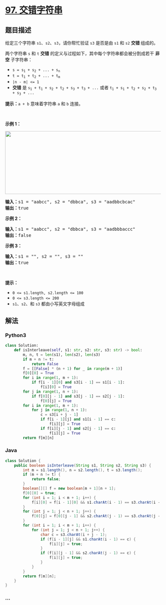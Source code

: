 # [97. 交错字符串](https://leetcode-cn.com/problems/interleaving-string)



## 题目描述

<!-- 这里写题目描述 -->

<p>给定三个字符串 <code>s1</code>、<code>s2</code>、<code>s3</code>，请你帮忙验证 <code>s3</code> 是否是由 <code>s1</code> 和 <code>s2</code><em> </em><strong>交错 </strong>组成的。</p>

<p>两个字符串 <code>s</code> 和 <code>t</code> <strong>交错</strong> 的定义与过程如下，其中每个字符串都会被分割成若干 <strong>非空</strong> 子字符串：</p>

<ul>
	<li><code>s = s<sub>1</sub> + s<sub>2</sub> + ... + s<sub>n</sub></code></li>
	<li><code>t = t<sub>1</sub> + t<sub>2</sub> + ... + t<sub>m</sub></code></li>
	<li><code>|n - m| <= 1</code></li>
	<li><strong>交错</strong> 是 <code>s<sub>1</sub> + t<sub>1</sub> + s<sub>2</sub> + t<sub>2</sub> + s<sub>3</sub> + t<sub>3</sub> + ...</code> 或者 <code>t<sub>1</sub> + s<sub>1</sub> + t<sub>2</sub> + s<sub>2</sub> + t<sub>3</sub> + s<sub>3</sub> + ...</code></li>
</ul>

<p><strong>提示：</strong><code>a + b</code> 意味着字符串 <code>a</code> 和 <code>b</code> 连接。</p>

<p> </p>

<p><strong>示例 1：</strong></p>
<img alt="" src="https://assets.leetcode.com/uploads/2020/09/02/interleave.jpg" style="width: 561px; height: 203px;" />
<pre>
<strong>输入：</strong>s1 = "aabcc", s2 = "dbbca", s3 = "aadbbcbcac"
<strong>输出：</strong>true
</pre>

<p><strong>示例 2：</strong></p>

<pre>
<strong>输入：</strong>s1 = "aabcc", s2 = "dbbca", s3 = "aadbbbaccc"
<strong>输出：</strong>false
</pre>

<p><strong>示例 3：</strong></p>

<pre>
<strong>输入：</strong>s1 = "", s2 = "", s3 = ""
<strong>输出：</strong>true
</pre>

<p> </p>

<p><strong>提示：</strong></p>

<ul>
	<li><code>0 <= s1.length, s2.length <= 100</code></li>
	<li><code>0 <= s3.length <= 200</code></li>
	<li><code>s1</code>、<code>s2</code>、和 <code>s3</code> 都由小写英文字母组成</li>
</ul>


## 解法

<!-- 这里可写通用的实现逻辑 -->

<!-- tabs:start -->

### **Python3**

<!-- 这里可写当前语言的特殊实现逻辑 -->

```python
class Solution:
    def isInterleave(self, s1: str, s2: str, s3: str) -> bool:
        m, n, t = len(s1), len(s2), len(s3)
        if m + n != t:
            return False
        f = [[False] * (n + 1) for _ in range(m + 1)]
        f[0][0] = True
        for i in range(1, m + 1):
            if f[i - 1][0] and s3[i - 1] == s1[i - 1]:
                f[i][0] = True
        for j in range(1, n + 1):
            if f[0][j - 1] and s3[j - 1] == s2[j - 1]:
                f[0][j] = True
        for i in range(1, m + 1):
            for j in range(1, n + 1):
                c = s3[i + j - 1]
                if f[i - 1][j] and s1[i - 1] == c:
                    f[i][j] = True
                if f[i][j - 1] and s2[j - 1] == c:
                    f[i][j] = True
        return f[m][n]
```

### **Java**

<!-- 这里可写当前语言的特殊实现逻辑 -->

```java
class Solution {
    public boolean isInterleave(String s1, String s2, String s3) {
        int m = s1.length(), n = s2.length(), t = s3.length();
        if (m + n != t) {
            return false;
        }
        boolean[][] f = new boolean[m + 1][n + 1];
        f[0][0] = true;
        for (int i = 1; i < m + 1; i++) {
            f[i][0] = f[i - 1][0] && s1.charAt(i - 1) == s3.charAt(i - 1);
        }
        for (int j = 1; j < n + 1; j++) {
            f[0][j] = f[0][j - 1] && s2.charAt(j - 1) == s3.charAt(j - 1);
        }
        for (int i = 1; i < m + 1; i++) {
            for (int j = 1; j < n + 1; j++) {
                char c = s3.charAt(i + j - 1);
                if (f[i - 1][j] && s1.charAt(i - 1) == c) {
                    f[i][j] = true;
                }
                if (f[i][j - 1] && s2.charAt(j - 1) == c) {
                    f[i][j] = true;
                }
            }
        }
        return f[m][n];
    }
}
```

### **...**

```

```

<!-- tabs:end -->
